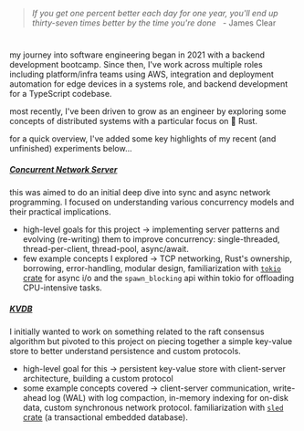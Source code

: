 > *If you get one percent better each day for one year, you'll end up thirty-seven times better by the time you're done* &nbsp; - James Clear
#
my journey into software engineering began in 2021 with a backend development bootcamp. Since then, I've work across multiple roles including platform/infra teams using AWS, integration and deployment automation for edge devices in a systems role, and backend development for a TypeScript codebase. 

most recently, I've been driven to grow as an engineer by exploring some concepts of distributed systems with a particular focus on 🦀 Rust.

for a quick overview, I've added some key highlights of my recent (and unfinished) experiments below...

##### [Concurrent Network Server](https://github.com/JuneSYi/concurrent-network-server)
this was aimed to do an initial deep dive into sync and async network programming. I focused on understanding various concurrency models and their practical implications.
*   high-level goals for this project -> implementing server patterns and evolving (re-writing) them to improve concurrency: single-threaded, thread-per-client, thread-pool, async/await.
*   few example concepts I explored -> TCP networking, Rust's ownership, borrowing, error-handling, modular design, familiarization with [`tokio` crate](https://crates.io/crates/tokio) for async i/o and the `spawn_blocking` api within tokio for offloading CPU-intensive tasks.

##### [KVDB](https://github.com/JuneSYi/kvdb)
I initially wanted to work on something related to the raft consensus algorithm but pivoted to this project on piecing together a simple key-value store to better understand persistence and custom protocols.
*   high-level goal for this -> persistent key-value store with client-server architecture, building a custom protocol
*   some example concepts covered -> client-server communication, write-ahead log (WAL) with log compaction, in-memory indexing for on-disk data, custom synchronous network protocol. familiarization with [`sled` crate](https://crates.io/crates/sled) (a transactional embedded database).
